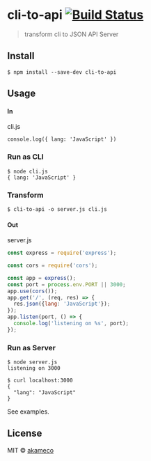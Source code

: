 # cli-to-api [![Build Status](https://travis-ci.org/akameco/cli-to-api.svg?branch=master)](https://travis-ci.org/akameco/cli-to-api)

> transform cli to JSON API Server


## Install

```
$ npm install --save-dev cli-to-api
```


## Usage

#### In

cli.js

```
console.log({ lang: 'JavaScript' })
```

### Run as CLI

```
$ node cli.js
{ lang: 'JavaScript' }
```

### Transform

```
$ cli-to-api -o server.js cli.js
```

#### Out

server.js

```js
const express = require('express');

const cors = require('cors');

const app = express();
const port = process.env.PORT || 3000;
app.use(cors());
app.get('/', (req, res) => {
  res.json({lang: 'JavaScript'});
});
app.listen(port, () => {
  console.log('listening on %s', port);
});
```


### Run as Server

```
$ node server.js
listening on 3000
```

```
$ curl localhost:3000
{
  "lang": "JavaScript"
}
```

See examples.

## License

MIT © [akameco](http://akameco.github.io)
